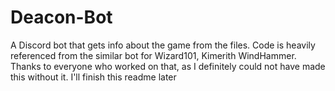 # Deacon-Bot

A Discord bot that gets info about the game from the files.
Code is heavily referenced from the similar bot for Wizard101, Kimerith WindHammer. Thanks to everyone who worked on that, as I definitely could not have made this without it.
I'll finish this readme later
